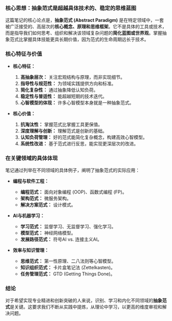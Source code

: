 ### 核心思想：抽象范式是超越具体技术的、稳定的思维蓝图

这篇笔记的核心论点是，**抽象范式 (Abstract Paradigm)** 是在特定领域中，一套被广泛接受的、高层次的**核心概念、原理和思维框架**。它不是具体的工具或技术，而是指导我们如何思考、组织和解决该领域复杂问题的**简化蓝图或世界观**。掌握抽象范式比掌握具体技能更具长期价值，因为范式的生命周期远长于技术。

### 核心特征与价值

*   **核心特征：**
    1.  **高抽象层次：** 关注宏观结构与原理，而非实现细节。
    2.  **指导性与规范性：** 为领域实践提供方向和标准。
    3.  **简化复杂性：** 通过抽象降低认知负荷。
    4.  **稳定性与普适性：** 能超越短期的技术迭代。
    5.  **心智模型的体现：** 许多心智模型本身就是一种抽象范式。

*   **核心价值：**
    1.  **抗淘汰性：** 掌握范式比掌握工具更保值。
    2.  **深度理解与创新：** 理解范式是创新的基础。
    3.  **认知负荷管理：** 好的范式能简化复杂概念，构建高效心智模型。
    4.  **系统性改进：** 基于范式进行反思，能实现更深层次的改进。

### 在关键领域的具体体现

笔记通过列举在不同领域的具体例子，阐明了抽象范式的实际应用：

*   **编程与软件工程：**
    *   **编程范式：** 面向对象编程 (OOP)、函数式编程 (FP)。
    *   **架构范式：** 微服务架构。
    *   **解决方案范式：** 设计模式。

*   **AI与机器学习：**
    *   **学习范式：** 监督学习、无监督学习、强化学习。
    *   **模型范式：** 神经网络模型。
    *   **发展路径范式：** 符号AI vs. 连接主义AI。

*   **效率与知识管理：**
    *   **思维范式：** 第一性原理、二八法则等心智模型。
    *   **知识组织范式：** 卡片盒笔记法 (Zettelkasten)。
    *   **任务管理范式：** GTD (Getting Things Done)。

### 结论

对于希望实现专业精进和创新突破的人来说，识别、学习和内化不同领域的**抽象范式**是关键。这要求我们不断从实践中提炼，从理论中学习，以更高的维度审视和解决问题。